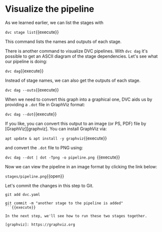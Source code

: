 # Visualize the pipeline

As we learned earlier, we can list the stages with 

`dvc stage list`{{execute}}

This command lists the names and outputs of each stage. 

There is another command to visualize DVC pipelines. With `dvc dag` it's
possible to get an ASCII diagram of the stage dependencies. Let's see what our
pipeline is doing:

`dvc dag`{{execute}}

Instead of stage names, we can also get the outputs of each stage.

`dvc dag --outs`{{execute}}

When we need to convert this graph into a graphical one, DVC aids us by
providing a `.dot` file in GraphViz format: 

`dvc dag --dot`{{execute}}

If you like, you can convert this output to an image (or PS, PDF) file by
[GraphViz][graphviz]. You can install GraphViz via: 

`apt update & apt install -y graphviz`{{execute}}

and convert the `.dot` file to PNG using: 

`dvc dag --dot | dot -Tpng -o pipeline.png `{{execute}}

Now we can view the pipeline in an image format by clicking the link below: 

`stages/pipeline.png`{{open}}

Let's commit the changes in this step to Git.

```
git add dvc.yaml 

git commit -m "another stage to the pipeline is added"
```{{execute}}

In the next step, we'll see how to run these two stages together.

[graphviz]: https://graphviz.org